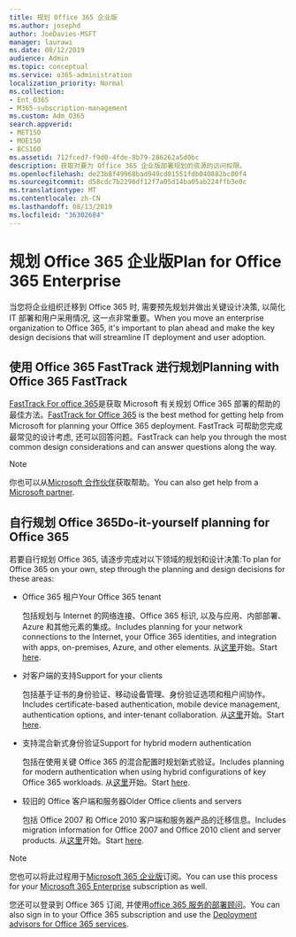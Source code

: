 ```yaml
---
title: 规划 Office 365 企业版
ms.author: josephd
author: JoeDavies-MSFT
manager: laurawi
ms.date: 08/12/2019
audience: Admin
ms.topic: conceptual
ms.service: o365-administration
localization_priority: Normal
ms.collection:
- Ent_O365
- M365-subscription-management
ms.custom: Adm_O365
search.appverid:
- MET150
- MOE150
- BCS160
ms.assetid: 712fced7-f9d0-4fde-8b79-286262a5d0bc
description: 获取对要为 Office 365 企业版部署规划的资源的访问权限。
ms.openlocfilehash: de23b8f49968bad949cd01551fdb040882bc00f4
ms.sourcegitcommit: d58cdc7b2296df12f7a05d14ba05ab224ffb3e0c
ms.translationtype: MT
ms.contentlocale: zh-CN
ms.lasthandoff: 08/13/2019
ms.locfileid: "36302684"
---
```

# <a name="plan-for-office-365-enterprise"></a><span data-ttu-id="eceb5-103">规划 Office 365 企业版</span><span class="sxs-lookup"><span data-stu-id="eceb5-103">Plan for Office 365 Enterprise</span></span>

<span data-ttu-id="eceb5-104">当您将企业组织迁移到 Office 365 时, 需要预先规划并做出关键设计决策, 以简化 IT 部署和用户采用情况, 这一点非常重要。</span><span class="sxs-lookup"><span data-stu-id="eceb5-104">When you move an enterprise organization to Office 365, it's important to plan ahead and make the key design decisions that will streamline IT deployment and user adoption.</span></span> 

## <a name="planning-with-office-365-fasttrack"></a><span data-ttu-id="eceb5-105">使用 Office 365 FastTrack 进行规划</span><span class="sxs-lookup"><span data-stu-id="eceb5-105">Planning with Office 365 FastTrack</span></span>

<span data-ttu-id="eceb5-106">[FastTrack For office 365](https://docs.microsoft.com/fasttrack/O365-fasttrack-benefit-for-office-365)是获取 Microsoft 有关规划 Office 365 部署的帮助的最佳方法。</span><span class="sxs-lookup"><span data-stu-id="eceb5-106">[FastTrack for Office 365](https://docs.microsoft.com/fasttrack/O365-fasttrack-benefit-for-office-365) is the best method for getting help from Microsoft for planning your Office 365 deployment.</span></span> <span data-ttu-id="eceb5-107">FastTrack 可帮助您完成最常见的设计考虑, 还可以回答问题。</span><span class="sxs-lookup"><span data-stu-id="eceb5-107">FastTrack can help you through the most common design considerations and can answer questions along the way.</span></span> 

>[!Note]
><span data-ttu-id="eceb5-108">你也可以从[Microsoft 合作伙伴](https://www.microsoft.com/solution-providers/home)获取帮助。</span><span class="sxs-lookup"><span data-stu-id="eceb5-108">You can also get help from a [Microsoft partner](https://www.microsoft.com/solution-providers/home).</span></span>
>

## <a name="do-it-yourself-planning-for-office-365"></a><span data-ttu-id="eceb5-109">自行规划 Office 365</span><span class="sxs-lookup"><span data-stu-id="eceb5-109">Do-it-yourself planning for Office 365</span></span>

<span data-ttu-id="eceb5-110">若要自行规划 Office 365, 请逐步完成对以下领域的规划和设计决策:</span><span class="sxs-lookup"><span data-stu-id="eceb5-110">To plan for Office 365 on your own, step through the planning and design decisions for these areas:</span></span>

- <span data-ttu-id="eceb5-111">Office 365 租户</span><span class="sxs-lookup"><span data-stu-id="eceb5-111">Your Office 365 tenant</span></span>

  <span data-ttu-id="eceb5-112">包括规划与 Internet 的网络连接、Office 365 标识, 以及与应用、内部部署、Azure 和其他元素的集成。</span><span class="sxs-lookup"><span data-stu-id="eceb5-112">Includes planning for your network connections to the Internet, your Office 365 identities, and integration with apps, on-premises, Azure, and other elements.</span></span> <span data-ttu-id="eceb5-113">从[这里](subscriptions-licenses-accounts-and-tenants-for-microsoft-cloud-offerings.md)开始。</span><span class="sxs-lookup"><span data-stu-id="eceb5-113">Start [here](subscriptions-licenses-accounts-and-tenants-for-microsoft-cloud-offerings.md).</span></span>

- <span data-ttu-id="eceb5-114">对客户端的支持</span><span class="sxs-lookup"><span data-stu-id="eceb5-114">Support for your clients</span></span>

  <span data-ttu-id="eceb5-115">包括基于证书的身份验证、移动设备管理、身份验证选项和租户间协作。</span><span class="sxs-lookup"><span data-stu-id="eceb5-115">Includes certificate-based authentication, mobile device management, authentication options, and inter-tenant collaboration.</span></span> <span data-ttu-id="eceb5-116">从[这里](office-365-client-support-certificate-based-authentication.md)开始。</span><span class="sxs-lookup"><span data-stu-id="eceb5-116">Start [here](office-365-client-support-certificate-based-authentication.md).</span></span>

- <span data-ttu-id="eceb5-117">支持混合新式身份验证</span><span class="sxs-lookup"><span data-stu-id="eceb5-117">Support for hybrid modern authentication</span></span>

  <span data-ttu-id="eceb5-118">包括在使用关键 Office 365 的混合配置时规划新式验证。</span><span class="sxs-lookup"><span data-stu-id="eceb5-118">Includes planning for modern authentication when using hybrid configurations of key Office 365 workloads.</span></span> <span data-ttu-id="eceb5-119">从[这里](hybrid-modern-auth-overview.md)开始。</span><span class="sxs-lookup"><span data-stu-id="eceb5-119">Start [here](hybrid-modern-auth-overview.md).</span></span>

- <span data-ttu-id="eceb5-120">较旧的 Office 客户端和服务器</span><span class="sxs-lookup"><span data-stu-id="eceb5-120">Older Office clients and servers</span></span>

  <span data-ttu-id="eceb5-121">包括 Office 2007 和 Office 2010 客户端和服务器产品的迁移信息。</span><span class="sxs-lookup"><span data-stu-id="eceb5-121">Includes migration information for Office 2007 and Office 2010 client and server products.</span></span> <span data-ttu-id="eceb5-122">从[这里](plan-upgrade-previous-versions-office.md)开始。</span><span class="sxs-lookup"><span data-stu-id="eceb5-122">Start [here](plan-upgrade-previous-versions-office.md).</span></span>

>[!Note]
><span data-ttu-id="eceb5-123">您也可以将此过程用于[Microsoft 365 企业版](https://docs.microsoft.com/microsoft-365/enterprise/microsoft-365-overview)订阅。</span><span class="sxs-lookup"><span data-stu-id="eceb5-123">You can use this process for your [Microsoft 365 Enterprise](https://docs.microsoft.com/microsoft-365/enterprise/microsoft-365-overview) subscription as well.</span></span>
>

<span data-ttu-id="eceb5-124">您还可以登录到 Office 365 订阅, 并使用[office 365 服务的部署顾问](deployment-advisors-for-office-365.md)。</span><span class="sxs-lookup"><span data-stu-id="eceb5-124">You can also sign in to your Office 365 subscription and use the [Deployment advisors for Office 365 services](deployment-advisors-for-office-365.md).</span></span>



<!--

This checklist will help your organization as you plan and prepare for a migration to Office 365. The phases and steps in the checklist are aligned with the guidance provided by the [Onboarding Center](https://go.microsoft.com/fwlink/?LinkId=517115). Feel free to adapt this checklist to your organization's needs.

Most organizations don't need to do anything to prepare for Office 365. It's an application on the web and people are able to use it as soon as they have an account. Other organizations have more locations, security practices, or other requirements that create the need for more planning. For enterprise-level organizations, follow the checklist items below to get started with Office 365.
  
If you want help getting Office 365 set up, [FastTrack](https://fasttrack.microsoft.com/office) is the easiest way to deploy Office 365, you can also sign in and use the [Deployment advisors for Office 365 services](deployment-advisors-for-office-365.md).
  
|**Choose one or more to get started:**||
|:-----|:-----|
| [System requirements for Office](https://products.office.com/office-system-requirements) |- Microsoft Office Professional, Office 365, Office 365 ProPlus, and each Office application for Windows, Mac, iOS, and Android all have specific system requirements. Ensure your hardware and software meet the minimum system requirements.|
|**Most** customers connect their on-premises directory to Office 365. Get a head start on directory preparation by [installing and running IdFix on your network](https://www.microsoft.com/download/details.aspx?id=36832). <br> Use the [AAD Connect advisor](https://aka.ms/aadconnectpwsync) and the [Azure AD Premium set up guide](https://aka.ms/aadpguidance) to get customized set up guidance. <br> |- Automated checks against your directory to [validate people's accounts will properly synchronize](https://support.office.com/article/Prepare-to-provision-users-through-directory-synchronization-to-Office-365-01920974-9e6f-4331-a370-13aea4e82b3e). <br> - Recommends changes to directory objects and offers to automate the changes for you. <br> - [More details on using the IdFix tool](prepare-directory-attributes-for-synch-with-idfix.md). |
|**Read** our [network performance guidance](https://aka.ms/tune) and use our tools to ensure you have the connectivity and performance configuration necessary to provide people with the best experience.  <br> | - Ensure you can connect to Office 365, if you filter or scan outbound traffic, you'll want to understand what [managing Office 365 endpoints](https://support.office.com/article/Managing-Office-365-endpoints-99cab9d4-ef59-4207-9f2b-3728eb46bf9a) means for your organization.  <br>  - [Model and test your network capacity](https://support.office.com/article/Network-and-migration-planning-for-Office-365-f5ee6c33-bcd7-4b0b-b0f8-dc1d9fb8d132) or move to an [Azure ExpressRoute for Office 365](https://support.office.com/article/Azure-ExpressRoute-for-Office-365-6d2534a2-c19c-4a99-be5e-33a0cee5d3bd) circuit for a more predictable experience.   |
|**Use** our [planning checklist](https://support.office.com/article/Deployment-planning-checklist-for-Office-365-5fa4f6ef-35ad-4840-91c1-4834df3df5a0) as a starting place for building your own deployment plan.  <br> | - In-depth overview of possible areas you'll need to plan for with links to reference or how-to information to help you plan. |
|**Use** the [Exchange Server Large Item Script](https://gallery.technet.microsoft.com/Exchange-Server-Large-Item-b9546cc6) to find mail items that may be too large to migrate.  <br> | - Uses Exchange Web Services to impersonate, access, scan the mailbox for file sizes you specify, and dumps the results in a CSV file. Read the [detailed instructions on how to use the script](https://blogs.technet.com/b/mikehall/archive/2013/06/27/large-mail-item-script.aspx). |
|**Take** advantage of [Microsoft deployment experts](https://go.microsoft.com/fwlink/?LinkId=517115) who can help you from planning to helping everyone start using the new services and applications.  <br> Use the [Deployment wizards for Office 365 services](https://support.office.com/article/Deployment-wizards-for-Office-365-services-165f46e8-3533-4d76-be57-97f81ebd40f2) to get customized set up guidance.  <br> | - The Onboarding center works directly with customers and with partner organizations. Give them a call today. |
|**Use** the [templates and resources in the Office 365 success center](https://www.microsoft.com/fasttrack/resources) to share your deployment and onboarding plans with the people in your organization.  <br> | - Communication with everyone before, during, and after the transition to Office 365 is critical.  <br> - Use our templates, guides, and handouts to improve your communications. |
|**Read** the article [Office 365 Network Connectivity Principles](https://aka.ms/o365networkingprinciples) to understand the connectivity principles for securely managing Office 365 traffic and getting the best possible performance.  <br> | - This article will help you understand the most recent guidance for securely optimizing Office 365 network connectivity. |
   
Want more resources to help you integrate Office 365 with your broader cloud strategy? Here are the [Microsoft cloud IT architecture resources](https://docs.microsoft.com/en-us/office365/enterprise/microsoft-cloud-it-architecture-resources).
  
## Want to talk with support?

We're here to help, [contact support](https://support.office.com/article/32a17ca7-6fa0-4870-8a8d-e25ba4ccfd4b) for business products.


--> 